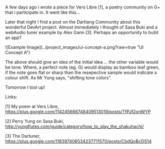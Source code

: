 A few days ago i wrote a piece for Vers Libre [1], a poetry community on G+ that i participate in. It went like this...

<p style="margin-left:40px>
heart beat, beat, beat
is the blood in my head i hear
beat, beat, beat
soft waves break directly, wash
beat, beat, beat, wash
beat, beat, beat, wash
breath of leaf rustle obliquely, shhh
beat, beat, beat, washhh
beat, beat, beat, washhh
beat, beat, beat, washhh
sakura perfume floats
sing shakuhachi sing
<p>

The theme of this piece was music and i attempted to use the sound of words to bring a type of music to the poem. 

The act of writing the poem lead me to dust of my shakuhachi (traditional Japanese flute) that I taught myself to 'play' a few years back.  The Shakuhachi is a wonderful instrument for learning patience while trying to harness that first note, but, once you've got that elusive sound, playing is such a rich and meditative exprerience...

...so I was a very rusty shakuhachi player and decided to look up the basic exercises assigned by the maker of my humble instrument, Perry Yung.  Mr Yung's first excercise is called Sasa Buki and he writes "Sasa Buki will introduce the beginner to the essence of shakuhachi - the shifting tone colors" [2]

Later that night I find a post on the Dartlang Community about this wonderful DevArt project. Almost immediately i thought of Sasa Buki and a webAudio tuner example by Alex Gann [3].  Perhaps an opportunity to build an app?

<div style="margin-left:auto;margin-right:auto">
![Example Image](../project_images/ui-concept-a.png?raw=true "UI Concept A")
</div>

The above should give an idea of the initial idea ... the other variable would be tone: Where, a perfect note (eg. G) would display as bamboo leaf green, if the note goes flat or sharp than the resepective sample would indicate a colour shift. As Mr Yung says, "shifting tone colors".

Tomorrow I tool up!


Links:

[1] My poem at Vers Libre, https://plus.google.com/114245666748409513019/posts/TfPJf2onWYP

[2] Perry Yung on Sasa Buki, http://yungflutes.com/guide/category/how_to_play_the_shakuhachi/

[3] The Dartuner, https://plus.google.com/118397406534237711570/posts/CbdQoBcDS14


